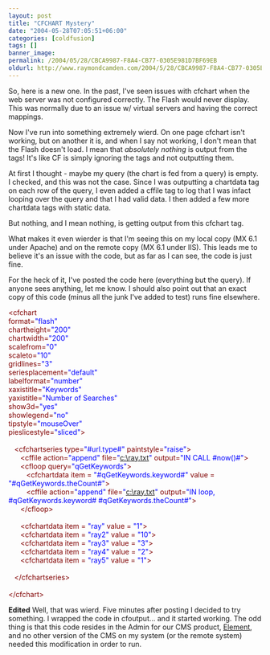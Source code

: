 ```yaml
---
layout: post
title: "CFCHART Mystery"
date: "2004-05-28T07:05:51+06:00"
categories: [coldfusion]
tags: []
banner_image: 
permalink: /2004/05/28/CBCA9987-F8A4-CB77-0305E981D7BF69EB
oldurl: http://www.raymondcamden.com/2004/5/28/CBCA9987-F8A4-CB77-0305E981D7BF69EB
---
```


So, here is a new one. In the past, I've seen issues with cfchart when the web server was not configured correctly. The Flash would never display. This was normally due to an issue w/ virtual servers and having the correct mappings. 

Now I've run into something extremely wierd. On one page cfchart isn't working, but on another it is, and when I say not working, I don't mean that the Flash doesn't load. I mean that <i>absolutely nothing</i> is output from the tags! It's like CF is  simply ignoring the tags and not outputting them. 

At first I thought - maybe my query (the chart is fed from a query) is empty. I checked, and this was not the case. Since I was outputting a chartdata tag on each row of the query, I even added a cffile tag to log that I was infact looping over the query and that I had valid data. I then added a few more chartdata tags with static  data.

But nothing, and I mean nothing, is getting output from this cfchart tag.

What makes it even wierder is that I'm seeing this on my local copy (MX 6.1 under Apache) and on the remote copy (MX 6.1 under IIS). This leads me to believe it's an issue with the code, but as far as I can see, the code is just fine. 

For the heck of it, I've posted the code here (everything but the query). If anyone sees anything, let me know. I should also point out that an exact copy of this code (minus all the junk I've added to test) runs fine elsewhere.

<div class="code"><FONT COLOR=MAROON>&lt;cfchart<br>
  format=<FONT COLOR=BLUE>"flash"</FONT><br>
  chartheight=<FONT COLOR=BLUE>"200"</FONT><br>
  chartwidth=<FONT COLOR=BLUE>"200"</FONT><br>
  scalefrom=<FONT COLOR=BLUE>"0"</FONT><br>
  scaleto=<FONT COLOR=BLUE>"10"</FONT><br>
  gridlines=<FONT COLOR=BLUE>"3"</FONT><br>
  seriesplacement=<FONT COLOR=BLUE>"default"</FONT><br>
  labelformat=<FONT COLOR=BLUE>"number"</FONT><br>
  xaxistitle=<FONT COLOR=BLUE>"Keywords"</FONT><br>
  yaxistitle=<FONT COLOR=BLUE>"Number of Searches"</FONT><br>
  show3d=<FONT COLOR=BLUE>"yes"</FONT><br>
  showlegend=<FONT COLOR=BLUE>"no"</FONT><br>
  tipstyle=<FONT COLOR=BLUE>"mouseOver"</FONT><br>
  pieslicestyle=<FONT COLOR=BLUE>"sliced"</FONT>&gt;</FONT><br>
&nbsp;&nbsp;&nbsp;<br>
&nbsp;&nbsp;&nbsp;<FONT COLOR=MAROON>&lt;cfchartseries type=<FONT COLOR=BLUE>"#url.type#"</FONT> paintstyle=<FONT COLOR=BLUE>"raise"</FONT>&gt;</FONT>&nbsp;&nbsp;&nbsp;&nbsp;&nbsp;&nbsp;&nbsp;&nbsp;&nbsp;<br>
&nbsp;&nbsp;&nbsp;&nbsp;&nbsp;&nbsp;<FONT COLOR=MAROON>&lt;cffile action=<FONT COLOR=BLUE>"append"</FONT> file=<FONT COLOR=BLUE>"<A TARGET="_blank" HREF="c:\ray.txt">c:\ray.txt</A>"</FONT> output=<FONT COLOR=BLUE>"IN CALL #now()#"</FONT>&gt;</FONT><br>
&nbsp;&nbsp;&nbsp;&nbsp;&nbsp;&nbsp;<FONT COLOR=MAROON>&lt;cfloop query=<FONT COLOR=BLUE>"qGetKeywords"</FONT>&gt;</FONT><br>
&nbsp;&nbsp;&nbsp;&nbsp;&nbsp;&nbsp;&nbsp;&nbsp;&nbsp;<FONT COLOR=MAROON>&lt;cfchartdata item = <FONT COLOR=BLUE>"#qGetKeywords.keyword#"</FONT> value = <FONT COLOR=BLUE>"#qGetKeywords.theCount#"</FONT>&gt;</FONT> <br>
&nbsp;&nbsp;&nbsp;&nbsp;&nbsp;&nbsp;&nbsp;&nbsp;&nbsp;<FONT COLOR=MAROON>&lt;cffile action=<FONT COLOR=BLUE>"append"</FONT> file=<FONT COLOR=BLUE>"<A TARGET="_blank" HREF="c:\ray.txt">c:\ray.txt</A>"</FONT> output=<FONT COLOR=BLUE>"IN loop, #qGetKeywords.keyword# #qGetKeywords.theCount#"</FONT>&gt;</FONT><br>
&nbsp;&nbsp;&nbsp;&nbsp;&nbsp;&nbsp;<FONT COLOR=MAROON>&lt;/cfloop&gt;</FONT><br>
&nbsp;&nbsp;&nbsp;&nbsp;&nbsp;&nbsp;<br>
&nbsp;&nbsp;&nbsp;&nbsp;&nbsp;&nbsp;<FONT COLOR=MAROON>&lt;cfchartdata item = <FONT COLOR=BLUE>"ray"</FONT> value = <FONT COLOR=BLUE>"1"</FONT>&gt;</FONT> <br>
&nbsp;&nbsp;&nbsp;&nbsp;&nbsp;&nbsp;<FONT COLOR=MAROON>&lt;cfchartdata item = <FONT COLOR=BLUE>"ray2"</FONT> value = <FONT COLOR=BLUE>"10"</FONT>&gt;</FONT> <br>
&nbsp;&nbsp;&nbsp;&nbsp;&nbsp;&nbsp;<FONT COLOR=MAROON>&lt;cfchartdata item = <FONT COLOR=BLUE>"ray3"</FONT> value = <FONT COLOR=BLUE>"3"</FONT>&gt;</FONT> <br>
&nbsp;&nbsp;&nbsp;&nbsp;&nbsp;&nbsp;<FONT COLOR=MAROON>&lt;cfchartdata item = <FONT COLOR=BLUE>"ray4"</FONT> value = <FONT COLOR=BLUE>"2"</FONT>&gt;</FONT> <br>
&nbsp;&nbsp;&nbsp;&nbsp;&nbsp;&nbsp;<FONT COLOR=MAROON>&lt;cfchartdata item = <FONT COLOR=BLUE>"ray5"</FONT> value = <FONT COLOR=BLUE>"1"</FONT>&gt;</FONT> <br>
<br>
&nbsp;&nbsp;&nbsp;<FONT COLOR=MAROON>&lt;/cfchartseries&gt;</FONT> <br>
&nbsp;&nbsp;&nbsp;<br>
<FONT COLOR=MAROON>&lt;/cfchart&gt;</FONT></div>

<b>Edited</b> Well, that was wierd. Five minutes after posting I decided to try something. I wrapped the code in cfoutput... and it started working. The odd thing is that this code resides in the Admin for our CMS product, <a href="http://www.mindseyeelement.com">Element</a>, and no other version of the CMS on my system (or the remote system) needed this modification in order to run.